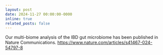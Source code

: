 ```yaml
---
layout: post
date: 2024-11-27 00:00:00-0000
inline: true
related_posts: false
---
```


Our multi-biome analysis of the IBD gut microbiome has been published in Nature Communications.
<a href="https://www.nature.com/articles/s41467-024-54797-8" target="_blank" rel="noopener noreferrer">
  https://www.nature.com/articles/s41467-024-54797-8
</a>
